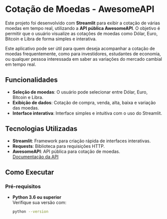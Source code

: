 # Cotação de Moedas - AwesomeAPI

Este projeto foi desenvolvido com **Streamlit** para exibir a cotação de várias moedas em tempo real, utilizando a **API pública AwesomeAPI**. O objetivo é permitir que o usuário visualize as cotações de moedas como Dólar, Euro, Bitcoin e Libra de forma simples e interativa.

Este aplicativo pode ser útil para quem deseja acompanhar a cotação de moedas frequentemente, como para investidores, estudantes de economia, ou qualquer pessoa interessada em saber as variações do mercado cambial em tempo real.

## Funcionalidades

- **Seleção de moedas**: O usuário pode selecionar entre Dólar, Euro, Bitcoin e Libra.
- **Exibição de dados**: Cotação de compra, venda, alta, baixa e variação das moedas.
- **Interface interativa**: Interface simples e intuitiva com o uso do Streamlit.

## Tecnologias Utilizadas

- **Streamlit**: Framework para criação rápida de interfaces interativas.
- **Requests**: Biblioteca para requisições HTTP.
- **AwesomeAPI**: API pública para cotação de moedas.  
  [Documentação da API](https://economia.awesomeapi.com.br/)

## Como Executar

### Pré-requisitos

- **Python 3.6 ou superior**  
  Verifique sua versão com:
  ```bash
  python --version
